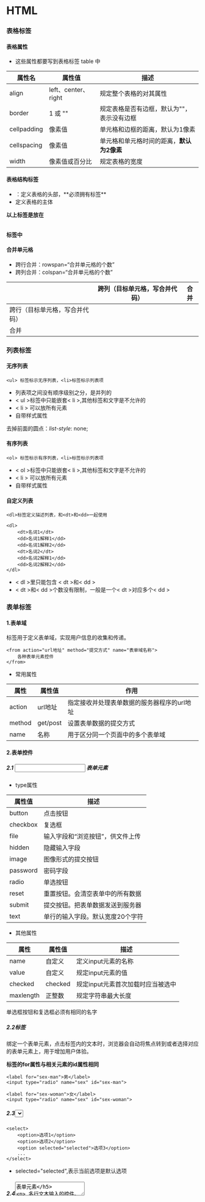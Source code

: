 # HTML

### 表格标签

#### 表格属性

- 这些属性都要写到表格标签 table 中

| **属性名**  | 属性值              | 描述                                       |
| ----------- | ------------------- | ------------------------------------------ |
| align       | left、center、right | 规定整个表格的对其属性                     |
| border      | 1 或 ""             | 规定表格是否有边框，默认为""，表示没有边框 |
| cellpadding | 像素值              | 单元格和边框的距离，默认为1像素            |
| cellspacing | 像素值              | 单元格和单元格时间的距离，**默认为2像素**  |
| width       | 像素值或百分比      | 规定表格的宽度                             |

#### 表格结构标签

- <thead></thead>：定义表格的头部，**必须拥有<tr>标签**
- <tbody></tbody>定义表格的主体

**以上标签是放在<table></table>标签中**

#### 合并单元格

- 跨行合并：rowspan=“合并单元格的个数”
- 跨列合并：colspan=“合并单元格的个数”

|                                | 跨列（目标单元格，写合并代码） | 合并 |
| ------------------------------ | ------------------------------ | ---- |
| 跨行（目标单元格，写合并代码） |                                |      |
| 合并                           |                                |      |

### 列表标签

#### 无序列表

```
<ul> 标签标示无序列表，<li>标签标示列表项
```

- 列表项之间没有顺序级别之分，是并列的
- < ul >标签中只能嵌套< li >,其他标签和文字是不允许的
- < li > 可以放所有元素
- 自带样式属性

去掉前面的圆点：*list-style*: none;

#### 有序列表

```
<ol> 标签标示有序列表，<li>标签标示列表项
```

- < ol >标签中只能嵌套< li >,其他标签和文字是不允许的
- < li > 可以放所有元素
- 自带样式属性

#### 自定义列表

```
<dl>标签定义描述列表，和<dt>和<dd>一起使用

<dl>
	<dt>名词1</dt>
	<dd>名词1解释1</dd>
	<dd>名词1解释2</dd>
	<dt>名词2</dt>
	<dd>名词2解释1</dd>
	<dd>名词2解释2</dd>
</dl>
```

- < dl >里只能包含 < dt >和< dd >
-  < dt >和< dd >个数没有限制，一般是一个< dt >对应多个< dd >

### 表单标签

#### 1.表单域

<from>标签用于定义表单域，实现用户信息的收集和传递。

```
<from action="url地址" method="提交方式" name="表单域名称">
	各种表单元素控件
</from>
```

- 常用属性

| 属性   | 属性值   | 作用                                        |
| ------ | -------- | ------------------------------------------- |
| action | url地址  | 指定接收并处理表单数据的服务器程序的url地址 |
| method | get/post | 设置表单数据的提交方式                      |
| name   | 名称     | 用于区分同一个页面中的多个表单域            |

#### 2.表单控件

##### 2.1 <input> 表单元素

- type属性

| 属性值   | 描述                             |
| -------- | -------------------------------- |
| button   | 点击按钮                         |
| checkbox | 复选框                           |
| file     | 输入字段和“浏览按钮”，供文件上传 |
| hidden   | 隐藏输入字段                     |
| image    | 图像形式的提交按钮               |
| password | 密码字段                         |
| radio    | 单选按钮                         |
| reset    | 重置按钮。会清空表单中的所有数据 |
| submit   | 提交按钮。把表单数据发送到服务器 |
| text     | 单行的输入字段。默认宽度20个字符 |

- 其他属性

| 属性      | 属性值  | 描述                              |
| --------- | ------- | --------------------------------- |
| name      | 自定义  | 定义input元素的名称               |
| value     | 自定义  | 规定input元素的值                 |
| checked   | checked | 规定input元素首次加载时应当被选中 |
| maxlength | 正整数  | 规定字符串最大长度                |

单选框按钮和复选框必须有相同的名字

##### 2.2<label>标签

​        绑定一个表单元素，点击<label>标签内的文本时，浏览器会自动将焦点转到或者选择对应的表单元素上，用于增加用户体验。

**<label>标签的for属性与相关元素的id属性相同**

```
<label for="sex-man">男</label>
<input type="radio" name="sex" id="sex-man">

<label for="sex-woman">女</label>
<input type="radio" name="sex" id="sex-woman">
```

##### 2.3<select>表单元素

```
<select>
	<option>选项1</option>
	<option>选项2</option>
	<option selected="selected">选项3</option>
	...
</select>
```

- selected="selected",表示当前选项是默认选项

##### 2.4<textarea>表单元素

​		多行文本输入的控件。

```
<textarea>
	文本内容
</textarea>
```

# CSS

## 基础

### 1. CSS基础选择器

- 选择器就是根据不同的需求把不同的标签选出来。
- 选择器分为**基础选择器**和**复合选择器**

#### 1.1标签选择器用HTML标签名称作为选择器，为页面中某一类标签指定统一的CSS样式

- 用HTML标签名称作为选择器，为页面中某一类标签指定统一的CSS样式

#### 1.2类选择器

- 使用"."进行表示，后面紧跟类名，类名是自定义的（不能使用div等标签的名称进行定义）。

- 一个标签可以有多个类名，类名之间用空格分开

#### 1.3 id选择器

- 使用".#"进行表示，后面紧跟id名，id名是自定义的（不能使用div等标签的名称进行定义）。
- 只能调用一次

#### 1.4通配符选择器

- 使用"*"定义，表示页面中所有元素标签

### 2. 字体属性

| 属性        | 表示     | 注意                                                     |
| ----------- | -------- | -------------------------------------------------------- |
| font-style  | 字体样式 | italic是倾斜，normal是不倾斜                             |
| font-weight | 字体粗细 | 加粗是700或bold，不加粗是400或normal，**数字不要跟单位** |
| font-size   | 字号     | 一定要加单位                                             |
| font-family | 字体     |                                                          |
| font        | 字体简写 |                                                          |

- 简写

```
font: font-style font-weight font-size/line-height font-family

font: italic 700 16px 'Microsoft yehei';
```

- 顺序不能改变
- 属性间用空格隔开
- 不需要的属性可以省略（使用默认值），但是**必须保留font-size和font-family属性**，否则font属性不起作用

### 3.文本属性

|          | 属性            | 值                                                           |
| -------- | --------------- | ------------------------------------------------------------ |
| 文本颜色 | color           |                                                              |
| 对齐文本 | text-align      | left、right、center                                          |
| 装饰文本 | text-decoration | none（默认，没有线）、underline（下划线）、overline（上划线）、line-through（删除线） |
| 文本缩进 | text-indent     | px、em（相对单位，当前元素**1个文字的大小**，没有设置则按父元素1个文字大小） |
| 行间距   | line-height     | 行间距由上间距、文本高度、下间距组成。行间距增大，因为文字大小没有变，所有改变的是上下间距的大小 |

### 4. CSS引入方式

#### 4.1行内样式

在元素标签内部的style属性中设置CSS样式

#### 4.2内部样式（嵌入式）

写到html页面内部，单独放到一个<style>标签中

- < style >标签可以放到html文档的任何地方，但一般放在<head>标签中
- 方便控制当前整个页面的样式设置

#### 4.3外部样式（外链式）

​		样式单独写到CSS文件中，之后把CSS文件引入html页面中南使用。

```
<link rel="stylesheet" href="css文件路径">
```

- 可以控制多个页面

### 5. CSS复合选择器

​		由两个或多个基础选择器，通过不同的方式组合而成的。

#### 5.1后代选择器

选择父元素里的子元素

- 选择元素1里所有的元素2：

```
元素1 元素2 { 样式 }
```

- 元素1和元素2中间用空格分开
- 元素1是父级，元素2是子级，最后选择**元素2**

#### 5.2子选择器

只选择作为某元素的最近一级子元素。

```
元素1 > 元素2 { 样式 }
```

- 选择元素1里的所有**直接后代**元素2

#### 5.3并集选择器

可以选择多组标签，同时为他们定义相同的样式。

```
元素1,元素2 { 样式 }
```

- 任何形式的选择器都可以作为并集选择器的一部分

#### 5.4伪类选择器

##### 5.4.1链接伪类选择器

| 选择器    | 作用                     |
| --------- | ------------------------ |
| a:link    | 选择所要未被访问的链接   |
| a:visited | 选择所有已被访问的链接   |
| a:hover   | 选择鼠标所在的链接       |
| a:active  | 选择鼠标按下未弹起的链接 |

- 确保生效，声明顺序：:link  -> :visited -> :hover -> :active

##### 5.4.2 :focus 伪类选择器

用于获取焦点，主要针对表单元素<input>

```
input:focus { 样式 }
```

### 6. CSS元素显示模式

html元素一般分为**块元素**和**行内元素**两种类型

#### 6.1块元素

```
<h1>~<h6> <p> <div> <ul> <ol> <li>等
```

特点：

- 独占一行
- 高度、宽度、外边距和内边距都可以控制
- 宽度默认是容器（父级宽度）的100%
- 是一个盒子，里面可以放行内或块级元素

**注：**

- 文字类元素内不能使用块级元素
- < p > 标签主要用于存放文字，因此< p > 标签里不能放块级元素，特别是< div >
- < h1 >同理 

#### 6.2行内元素

特点：

- 一行可以显示多个
- 高和宽直接设置无效
- 默认宽度是自身内容的宽度
- 行内元素内只能容纳文本或其他行内元素

**注：**

- 链接里面不能再放链接
- 链接<a>里面可以放块级元素，但是将<a>转换一下块级模式最安全

#### 6.3行内块元素

同时具有块元素和行内元素的特点。

```
<img/> <input/> <td>
```

特点：

- 和相邻的行内元素（行内块元素）在一行上，之间会有空白间隙，一行可以显示多个
- 默认宽度是本身内容的宽度
- 高度、宽高、外边距和内边距都是可以控制的

#### 6.4显示模式转换

- 转换为块元素：dispaly: block;
- 转换为行内元素：dispaly: inline;
- 转换为行内块元素：dispaly: inline-block;

### 7. CSS背景

| 属性                  | 作用         | 值                                                   |
| --------------------- | ------------ | ---------------------------------------------------- |
| background-color      | 背景颜色     |                                                      |
| background-image      | 背景图片     | none、url(图片路径)                                  |
| background-repeat     | 是否平铺     | repeat（默认）、no-repeat、repeat-x、repeat-y        |
| background-position   | 背景位置     | length、position，分别是x和y坐标                     |
| background-attachment | 背景附着     | scroll(默认、背景滚动)、fixed(背景固定)              |
| background            | 简写         | 背景颜色、背景图片地址、背景平铺、背景滚动、背景位置 |
|                       | 背景色半透明 | background: rgba(0,0,0,0.3);                         |

#### 7.1 background-position

```
background-position: x y;
```

| 参数值   | 说明                                              |
| -------- | ------------------------------------------------- |
| length   | 百分数、由浮点数和单位标识符组成的长度值          |
| position | top、center、bottom、left、center、right 方位名词 |

1.参数是方位名词

- 两个值都是方位名词，两个值没有前后顺序
- 指定了一个方位名词，另一个省略，则第二个值默认居中对齐

2.参数是精确单位

- 第一个值一定是x轴，第二个值一定是y轴
- 只指定一个值，该数值一定是x轴，另一个默认垂直居中

3.参数是混合单位

- 第一个值一定是x轴，第二个值一定是y轴

### 8. CSS三大特性

层叠性、继承性、优先级

#### 8.1 层叠性

相同选择器设置相同的样式，此时一个样式会**覆盖（层叠）**另一个冲突的样式。层叠性主要解决样式冲突的问题。

层叠原则：

- 冲突的样式，遵循就近原则，那个样式离结构近，就执行那个样式
- 不冲突的样式，不会层叠

#### 8.2 继承性

- 子标签会继承父标签的某些样式。

- text-、font-、line-开头的元素可以继承，以及color属性

行高的继承：

```
body {
	font: 12px/1.5 'microsoft YaHei';
}
div {
    // 子元素继承了父元素body的行高1.5 
    // 这个1.5表示的是，当前元素文字大小font-size的1.5倍，所以当前div的行高是21px
	font-size: 14px;
}
p {
	// 当前行高 = 16 * 1.5 = 24px;
	fonr-size: 16px;
}
```

#### 8.3 优先级

- 选择器相同，则执行层叠性（就近原则）
- 选择器不同，根据选择器权重执行

| 选择器               | 权重     |
| -------------------- | -------- |
| 继承 或 *            | 0,0,0,0  |
| 元素选择器           | 0,0,0,1  |
| 类选择器，伪类选择器 | 0,0,1,0  |
| ID选择器             | 0,1,0,0  |
| 行内样式 style = ""  | 1,0,0,0  |
| !important           | ∞ 无穷大 |

- **继承的权重为0**

  在body中设置字体颜色，但是a标签没有起作用，因为浏览器自动给a标签添加类了一个蓝色、下划线的样式，body中的样式是继承过来的优先级低。当重新写a标签的样式时，因为层叠性会覆盖浏览器自带的样式。

- **权重叠加**

  权重虽然有叠加，但是不会出现进位

  0,0,0,12

### 9. CSS盒子模型

#### 9.1 border（边框）

| 属性            | 作用                                                         |
| --------------- | ------------------------------------------------------------ |
| border-width    | 定义边框粗细，单位px                                         |
| border-style    | 定义边框样式，solid（实线边框）、dashed（虚线边框）、dotted(点线边框) |
| border-color    | 边框颜色                                                     |
| border（简写）  | 没有顺序                                                     |
| border-collapse | border-collapse: collapse;相邻的边框合并在一起               |

边框会额外增加盒子的实际大小

#### 9.2 padding（内边距）

盒子边框和内容的距离

| 值                                  | 作用                                          |
| ----------------------------------- | --------------------------------------------- |
| padding: 5 px;                      | 上下左右都是5像素内边距                       |
| padding: 5 px  10 px;               | 上下5像素，左右10像素                         |
| padding: 5 px  10 px  20 px;        | 上5像素，左右10像素，下20像素                 |
| padding: 5 px  10 px  20 px  30 px; | 上5像素，右10像素，下20像素，左30像素，顺时针 |

- 内边距会影响盒子的实际大小，盒子已经有高宽，指定内边距，会撑大盒子。

- 如果盒子本身没有指定width、height属性，此时padding不会撑开盒子大小。

#### 9.3 margin（外边距）

- margin简写形式和padding一样

##### 9.3.1使用内外边距实现块级盒子水平居中

* 盒子笔芯指定了宽度（width）
* 盒子**左右外边距**都设置为**auto**

##### 行内元素或行内块元素水平居中

- 给元素的父元素添加text-align: center；

##### 9.3.2嵌套块元素垂直外边距塌陷

​		两个嵌套关系（父子关系）的块元素，父元素有上外边距同时子元素也有上外边距，此时父元素会塌陷较大的外边距。

解决方案：

- 为父元素定义上边框
- 为父元素定义内边距
- 为父元素添加overflow: hidden;

注：为了照顾兼容性，行内元素尽量只设置左右内外边距，不设置上下内外边距。但转换为块级和行内块元素就可以了。**浮动的盒子不会有外边距合并的问题。**

#### 9.4圆角边框

CSS3，新增圆角边框样式。

```
border-radius: length;
```

- 可以是数值也可以是百分比

- 该属性是简写，四个值分别代表**左上、右上、右下、坐下**，顺时针
- 分开写：border-top-left-radius、border-top-right-radius、border-bottom-right-radius、border-bottom-left-radius

#### 9.5盒子阴影

使用box-shadow属性为盒子添加阴影。

box-shadow: h-shadow v-shadow blur spread color inset;

| 值       | 描述                           |
| -------- | ------------------------------ |
| h-shadow | 必须，水平阴影的位置，允许负值 |
| v-shadow | 必须，垂直阴影的位置，允许负值 |
| blur     | 可选，模糊距离                 |
| spread   | 可选，阴影尺寸                 |
| color    | 可选，阴影颜色                 |
| inset    | 可选，将外部阴影改为内部阴影   |

- 盒子阴影是不占空间的

#### 9.6文件阴影

使用text-shadow属性为文本添加阴影。

text-shadow: h-shadow v-shadow blur color;

| 值       | 描述                           |
| -------- | ------------------------------ |
| h-shadow | 必须，水平阴影的位置，允许负值 |
| v-shadow | 必须，垂直阴影的位置，允许负值 |
| blur     | 可选，模糊距离                 |
| color    | 可选，阴影颜色                 |

### 10. CSS浮动

页面布局的三种方式（盒子如何进行排列）：普通流（标准流）、浮动、定位

#### 10.1标准流（文档流）

标签按照规定好默认方式排列。

- 块级元素独占一行，从上向下顺序排列
- 行内元素按顺序，从左到右顺序排列，碰到父元素边缘自动换行

#### 10.2浮动

可以使多个块级元素一行内排列显示。

**特性：**

- **浮动元素会脱离标准流**

  - 脱离标准流的控制移动到指定位置（脱标）

  - 浮动的盒子**不再保留原先的位置**

- 浮动元素会一行内显示并且元素顶部对齐

  - 浮动元素是互相贴在一起的，如果父级元素宽度装不下这些浮动的盒子，多出的盒子会另起一行对齐

- 浮动元素会具有行内块元素的特性

  - 不管原先是什么模式的元素，添加浮动之后具有**行内块元素相似的特性**
  - 如果行内元素有了浮动，则不需要转换行内块元素就可以直接添加宽度和高度
  - 如果块级元素没有设置宽度，默认宽度和父级一样，但是添加浮动以后，它的宽度根据内容来决定
  - 浮动元素之间没有空隙，是紧挨着的

**注：**

- 浮动和标准流的父盒子搭配

  先用标准流的父盒子排列上下位置，之后内部子元素采用浮动左右排列

- 一个元素浮动了，理论上其余新的兄弟元素也要浮动

  **浮动的盒子只会影响浮动盒子后面的标准流，不会影响前面的标准流**

#### 10.3清除浮动

 由于父级盒子很多情况，不方便给高度，但是盒子浮动不占位置，最后父级盒子高度为0，就会影响下面的标准盒子。

- 浮动元素不占用原文当流的位置，所以会对它后面的元素排版产生影响

- 清除浮动的**本质**是清除浮动元素脱离标准流造成的影响
- 如果父盒子本身有高度，则不需要清除浮动
- 清除浮动的**策略**：闭合浮动，只让浮动在父盒子内部影响，不影响父盒子外面的其他盒子

##### 10.3.1额外标签法

在浮动元素末尾添加一个空标签,**添加标签必须是块级元素**。

```
<div style="clear:both"></div>
```

##### 10.3.2父级添加overflow属性

父级添加overflow属性，属性值设置为hidden、auto、scroll。

##### 10.3.3父级添加after伪元素

```
.clearfix:after {
	content: ""; // ---> 伪元素必须写的属性
	dispaly: block; // ---> 插入元素必须是块级
	height: 0; // ---> 看不见这个元素
	clear: both; // ---> 核心代码清除浮动
	visibility: hidden; // ---> 看不见这个元素，并且占位
}

.clearfix {
	/* IE6、7专有*/
	*zoom: 1;
}
```

##### 10.3.4父级添加双伪标签

```
.clearfix:before,
.clearfix:after{
	content: "";
	display: table;
}
.clearfix:after {
	clear:both;
}
.clearfix {
	*zoom: 1;
}
```

### 11. CSS属性书写样式

1. 布局定位属性：display、position、float、clear、visibility、overflow
2. 自身属性：width、height、margin、padding、border、background
3. 文本属性：color、font、text-decoration、text-align、vertical-align、white-space、break-word
4. 其他属性( CSS 3 )：content、cursor、border-radius、box-shadow、text-shadow、background: linear-gradient ...

### 12. CSS定位

通过position属性来设置。

| 值       | 语义     |
| -------- | -------- |
| static   | 静态定位 |
| relative | 相对定位 |
| absolute | 绝对定位 |
| fixed    | 固定定位 |

- 边偏移就是定位的盒子移动到最终位置。

| 边偏移属性 | 示例            | 描述                                                 |
| ---------- | --------------- | ---------------------------------------------------- |
| top        | top: 80 px；    | **顶端**偏移量，定义元素相对其父元素**上边线的距离** |
| bottom     | bottom:  80 px; | **底部**偏移量，定义元素相对其父元素**下边线的距离** |
| left       | left: 80 px;    | **左侧**偏移量，定义元素相对其父元素**左边线的距离** |
| right      | right: 80 px;   | **右侧**偏移量，定义元素相对其父元素**右边线的距离** |

- 如果一个盒子既有left属性又有right属性，则默认执行left属性，同理top、bottom会执行top属性

#### 12.1静态定位

静态定位是元素默认定位方式，就是**没有定位**。

- 静态定位按照标准流特性摆放位置，**没有边偏移**。

#### 12.2相对定位

元素在移动位置的时候，是相对于它**原来的位置**来说的。

```
position: relative;
```

特点：

1. 它是相对于原来的位置来移动的。
2. 原来在标准流的位置继续占有，后面的盒子热然以标准流的方式对待它。**不脱标，继续保留原来位置。**
3. 用于限制绝对定位，当绝对定位的父元素。

#### 12.3绝对定位

绝对定位是元素在移动位置时，是相对它**祖先元素**来说的。

```
position: absolute;
```

特点：

1. 如果**没有祖先元素**或者**祖先元素没有加定位**，则以浏览器的窗口为标准进行定位。
2. 如果祖先元素有定位（相对、绝对、固定定位），则以最近一级的有定位祖先元素为参考点移动位置。
3. 绝对定位**不再占有原先的位置**。（脱标）

#### 12.4子绝父相

子级是绝对定位的话，父级要用相对定位。

1. 子级绝对定位，不会占有位置，可以放到父盒子里面的任何一个地方，不会影响其他的兄弟盒子。
2. 父盒子需要加定位限制绝对定位的子盒子在父盒子内显示。
3. 父盒子布局时，需要占有位置，因此父盒子只能是相对定位。

#### 12.5固定定位

固定定位是元素固定于浏览器可视区的位置。可以在浏览器页面滚动时元素的位置不会改变。

```
position: fixed;
```

特点：

1. 以浏览器的可视窗口为参照点移动元素。
   - 跟父元素没有任何关系
   - 】不随滚动条滚动
2. 固定定位**不在占有原先的位置**。脱标

#### 12.6粘性定位

粘性定位可以认为是相对定位和固定定位的混合。

```
position: sticky; top: 10px;
```

特点：

1. 以浏览器的可视窗口为参照点移动元素（固定定位特点）
2. 粘性定位**占有原来的位置**（相对定位特点）
3. 必须添加top、left、right、bottom其中一个才有效

#### 12.7定位叠放次序 z-index

在使用定位布局时，可能会出现盒子重叠的情况，刻印使用z-index来控制盒子的前后顺序。

```
z-index: 1;
```

- 数值可以是正整数、负整数或0，默认是auto，数值越大越靠上
- 相等，后面压前面（层叠性）
- 不能加单位
- **只有定位定位盒子**才有 z-index 属性

#### 12.8绝对定位的盒子居中

加了绝对定位的盒子不能通过margin: 0 auto;水平居中。

1. left: 50%;让盒子的左侧移动到父级元素水平中心位置
2. margin-left: -盒子自身宽度的一半;让盒子向左移自身宽度的一半

#### 12.9定位特殊特性

绝对定位、固定定位和浮动类似。

1. 行内元素添加绝对定位或固定定位，可以直接设置高度和宽度
2. 块级元素添加绝对定位和固定定位，如果不设置高宽，默认大小是内容的大小
3. 脱标的盒子不会触发外边距塌陷
   - 浮动元素、绝对定位、固定定位元素都不会触发外边距合并的问题
4. 绝对定位、固定定位会完全压住盒子
   - **浮动元素**不同，它只会压住它下面标准流的盒子，但是**不会压住下面标准流盒子里面的文字**
   - 绝对定位、固定定位会压住标准流所有的内容

### 13.元素的显示与隐藏

#### 13.1 display

- display: none;隐藏对象
  - **隐藏元素后，不在占有原来的位置**
- display: block;转换为块级元素，还有显示元素的意思

#### 13.2 visibility

- visibility: visible;元素可见
  - **隐藏元素后，继续占有原来的位置**
- visibility: hidden;元素隐藏

#### 13.3 overflow

对溢出部分显示隐藏

| 属性值  | 描述                                   |
| ------- | -------------------------------------- |
| visible | 不剪切内容也不添加滚动条               |
| hidden  | 不显示超过对象尺寸的内容，超出部分隐藏 |
| scroll  | 不管是否超出，总是显示滚动条           |
| auto    | 超出自动显示滚动条，不超出不显示滚动条 |

- 如果有定位的盒子，慎用overflow: hidden; ，会隐藏多余的部分。（小图标移出父盒子一部分，移出的部分会隐藏）

## 高级

### 1.精灵图

- 为了减少服务器接收和发送请求的次数，提高页面的加载速度

- 针对于小的背景图片使用
- 主要借助于背景位置（background-position）实现
- 一般情况下是负值（图片默认左上角对齐，x轴右边是正值，左边负值，y轴上负，下正）

### 2.字体图标

优点：

1. 轻量级：一个图标字体要比一系列的图像要小。一旦字体加载了，图标就会马上渲染出来，减少服务器请求
2. 灵活性：本质是文字，可以随意改变颜色、产生阴影、透明效果、旋转等
3. 兼容性：几乎支持所有浏览器

- fonts放到CSS样式的根目录

### 3. CSS三角

```
div {
	width: 0;
	height: 0;
	/* 箭头大小  */
	border: 30px solid transparent;
	/* 右箭头 */
	border-left-color: orange;
	/* 兼容性 */
	line-height: 0;
	font-size: 0;
}
```

### 4. CSS用户界面样式

#### 4.1更改用户鼠标样式cursor

```
cursor: pointer;
```

| 属性值      | 描述          |
| ----------- | ------------- |
| default     | 小白箭头 默认 |
| pointer     | 小手          |
| move        | 移动          |
| text        | 文本          |
| not-allowed | 禁止          |

#### 4.2表单轮廓

给表单添加outline: 0; 或者outline: none;  ,可以去掉默认的边框。

```
input { outline: none; }
```

#### 4.3防止表单拖拽

文本域不可拖拽。

```
textarea {
	resize: none;
}
```

- 文本域标签一对标签，最后写一行，不要有空格，不然页面显示时，会保留空格。

### 5. vertical-align属性应用

用于设置一个元素的**垂直对齐方式**，只对**行内元素**或**行内块元素**有效。

```
vertical-align: baseline | top | middle | bottom;
```

| 值       | 描述                                     |
| -------- | ---------------------------------------- |
| baseline | 默认，元素放在父元素的基线上             |
| top      | 把元素的顶端与行中最高元素的顶端对齐     |
| middle   | 把此元素放置在父元素的中部               |
| bottom   | 把元素的顶端与行中最低的元素新的顶端对齐 |

##### 5.1实现行内块和文字垂直居中对齐

```
vertical: middle;
```

##### 5.2解决图片底侧空白缝隙

图片和文字默认是基线对齐，图片的缝隙就是为这个准备的。

解决方法：

1. 给图片添加vertical-align: middle | top | bottom;
2. 把图片转化为块级元素display: block; 。因为块级元素是没有vertical-align属性

### 4.溢出文字省略号显示

##### 4.1单行文本溢出

```
/* 1.强制一行内显示文本 */
white-space: nowrap;(默认 normal 自动换行)
/* 2.超出部分隐藏 */
overflow: hidden;
/* 3.用省略号代替超出部分 */
text-overflow: ellipsis;
```

##### 4.2多行文本溢出

有兼容性问题，适用于webKit浏览器或移动端（移动端大部分是webKit内核）。

```
overflow: hidden;
text-overflow: ellipsis;
/* 弹性伸缩盒子模型显示 */
display: -webkit-box;
/* 限制在一个块元素显示的文本行数 */
-webkit-line-clamp: 2;
/* 设置或检索伸缩盒子对象的子元素的排列方式 */
-webkit-box-orient: vertical;
```

### 5.布局技巧

#### 5.1 margin负值运用

盒子加边框，紧挨在一起。两个相邻的盒子边框将会变成两倍，可以通过margin负边框大小，解决多余的宽度。

```
float: left;
list-style: none;
width: 150px;
height: 200px;
border: 1px solid red;
margin-left: -1px;
```

鼠标经过，盒子边框变颜色

- 如果盒子没有定位，则鼠标经过添加相对定位(保留位置)即可

```
position: relative;
border: 1px solid blue;
```

- 如果li都有定位，则利用 z-index提高层级

```
ul li {
            position: relative;
            float: left;
            list-style: none;
            width: 150px;
            height: 200px;
            border: 1px solid red;
            margin-left: -1px;
        }
```

```
ul li:hover {
            z-index: 1;
            border: 1px solid blue;
        }
```

#### 5.2文字围绕浮动元素

盒子添加浮动属性后，不会压住文字，文字会环绕这个盒子。

#### 5.3行内块的运用

行内块元素，只要给父元素添加text-align: center;就可以实现水平居中。

#### 5.4 CSS三角强化

```
/* 1.只保留右边的边框有颜色 */
border-color: transparent red transparent transparent;
/* 2. 样式都是solid */
border-style: solid;
/* 3. 上边框宽度要大， 右边框 宽度稍小， 其余的边框该为 0 */
border-width: 100px 50px 0 0 ;
```

# HTML5和CSS3

## HTML5新增特性

### 1.新增的语义化标签

- < header >：头部标签
- < nav >：导航标签
- < article >：内容标签
- < section >：定义文档某个区域
- < aside >：侧边栏标签
- < footer >：尾部标签

注：

- 这些语义化标签主要是针对**搜索引擎**的
- 这些新标签页面中可以使用多次
- 在IE 9中，需要把这些元素转化为**块级元素**

### 2.新增的多媒体标签

- < audio >：音频
- < video >：视频

#### 2.1视频< video >

< video >支持MP4、WebM、Ogg三种格式，但是因为兼容性的问题，尽量使用MP4格式的视频。

```
<video src="文件地址" controls="controls"></video>
```

#### 2.2音频< audio >

< audio >支持MP3、Wav、Ogg三种格式

```
<audio src="文件地址" controls="controls"></audio>
```

### 3. HTML5新增的input类型

- type="email"：限制用户输入必须是Email类型
- type="url"：限制用户输入必须是URL类型
- type="date"：限制用户输入必须是日期类型
- type="time"：限制用户输入必须是时间类型
- type="month"：限制用户输入必须是月类型
- type="week"：限制用户输入必须是周类型
- type="number"：限制用户输入必须是数字类型
- type="tel"：手机号码
- type="search"：搜索框
- type="color"：生成一个颜色选择表单

### 4. HTML5新增的表单属性

| 属性            | 值                       | 说明                                                         |
| --------------- | ------------------------ | ------------------------------------------------------------ |
| required        | required                 | 表单拥有改属性表示其内容不能为空，**必填**                   |
| **placeholder** | 提示文本                 | 表单的提示信息，存在默认值将不显示                           |
| autofocus       | autofocus                | 自动聚焦属性，页面加载完成自动聚焦到指定表单                 |
| autocomplete    | off（关闭） / on（打开） | 当用户在字段开始键入时，浏览器基于之前键入过的值，应该显示出在字段中填写的选项。默认已经打开，需要放在表单内，同时加上name属性，同时成功提交。 |
| multiple        | multiple                 | 可以多选文件提交                                             |

- 修改placeholder里面的字体颜色

```
input::placeholder {
	color: orange;
}
```

## CSS3新特性

### 1. CSS3 新增选择器

#### 1.1属性选择器

属性选择器可以根据元素特定属性来选择元素，这样可以不用借助类或者id选择器。

| 选择符           | 说明                                  |
| ---------------- | ------------------------------------- |
| E[att]           | 选择具有att属性的E元素                |
| **E[att="val"]** | 选择具有att属性切属性值等于val的E元素 |
| E[att^="val"]    | 匹配具有att属性且值以val开头的E元素   |
| E[att$="val"]    | 匹配具有att属性且值以val结尾的E元素   |
| E[att*="val"]    | 匹配具有att属性且值中含有val的E元素   |

```
/* 只选择 type =text 文本框的input 选取出来 */
	input[type=text] {
	color: pink;
}
```

```
/* 必须是input 但是同时具有 value这个属性 选择这个元素  [] */
input[value] {
	color:pink;
}

/* 选择首先是div 然后 具有class属性 并且属性值 必须是 icon开头的这些元素 */
div[class^=icon] {
    color: red;
}
```

**类选择器和属性选择器 伪类选择器 权重都是 0,0,1,0**

#### 1.2结构伪类选择器

结构伪类选择器主要根据**文档结构**来选择元素，常用于根据父级元素选择里面的子元素。

| 选择符           | 说明                        |
| ---------------- | --------------------------- |
| E:first-child    | 匹配父元素中的第一个子元素E |
| E:last-child     | 匹配父元素中最后一个子元素E |
| E:nth-child(n)   | 匹配父元素中第n个子元素E    |
| E:first-of-type  | 指定类型E的第一个           |
| E:last-of-type   | 指定类型E的最后一个         |
| E:nth-of-type(n) | 指定类型E的第n个            |

##### 1.2.1 nth-child(n)

- **n可以是数组、关键字和公式**
- n如果是数字，就选择第n个子元素，数字从1开始
- n可以是关键字：even偶数，odd奇数

##### 1.2.2 nth-child 和 nth-of-type 区别

```
<section>
        <p>光头强</p>
        <div>熊大</div>
        <div>熊二</div>
    </section>
```

- nth-child 会把所有的盒子都排列序号
  - 每个元素都排序，执行时先看 :nth-child(1) 之后回去看前面的div元素

```
/* 第一个div不会变色 */
section div:nth-child(1) {
    background-color: red;
}
```

- nth-of-type 会把指定元素的盒子排列序号
  - 给指定元素div排序，执行时看指定元素div，之后看 :nth-of-type(1)

```
/* 第一个div会变色 */
section div:nth-of-type(1) {
    background-color: blue;
}
```

#### 1.3伪元素选择器

伪元素选择器利用CSS创建新标签元素，而不需要HTML标签，从而简化HTML结构。

| 选择符   | 说明                     |
| -------- | ------------------------ |
| ::before | 在元素内部的前面插入内容 |
| ::after  | 在元素内部的后面插入内容 |

注：

- **before**和**after**创建一个元素，属于行内元素
- 创建的这个元素在文档树中是找不到的，所有称为伪元素
- **语法：element::before{}**
- before和after必须有**content属性**
- before在父元素内容前面创建元素，after在元素内容后面插入元素
- **伪元素选择器**和**标签选择器**一样，权重为0,0,0,1

### 2. CSS3 盒子模型

CSS3 中可以通过box-sizing来指定盒模型，有两个值**content-box**、**border-box**。

- box-sizing: content-box;盒子的大小=width+padding+border（默认）
- box-sizing: border-box;盒子大小为width
  - 如果盒子模型改为了box-sizing: border-box; 那么padding和border就不会撑大盒子了（padding和border不会超过width）
  - 此时如果想设置文字垂直居中对齐，line-height的值需要减去上下的border和padding

### 3.图片模糊

- CSS3滤镜filter：

  filter CSS属性将模糊或颜色偏移等图形效果应用于元素。

```
filter：函数();
例如：filter: blur(5px); // blur模糊处理 数值越大越模糊
```

### 4.计算盒子宽度 width: calc 函数

括号里面可以使用：+ -  * / 来进行计算

```
.father {
    width: 300px;
    height: 200px;
    background-color: pink;
}
.son {
    /* 在父元素100%的基础上剪切30px */
    width: calc(100% - 30px);
    height: 30px;
    background-color: skyblue;
}
```

### 5. CSS3过渡

从一个状态渐渐过渡到另外一个状态，经常和:hover一起搭配使用。

```
transition: 要过渡的属性 花费时间 运动曲线 何时开始;
```

- 属性：想要变化的CSS属性，宽度高度、背景颜色、内外边距都可以。

  如果写多个属性，利用逗号进行分隔

```
transition: width .5s, height .5s;
```

​		如果所有的属性都变化过渡，写一个 all 就可以。

```
transition: all 0.5s;
```

- 花费时间：单位是秒（**必须写单位**）如：0.5 s

- 运动曲线：默认是ease（可以省略）

- 何时开始：单位是秒（**必须写单位**）可以设置延迟触发事件，默认是0 s（可以省略）

**谁做过渡给谁加**

### 6. CSS3 2D转换

转换（transform）：

- 移动：translate
- 旋转：rotate
- 缩放：scale

#### 6.1 移动translate

2D移动是2D转换里面的一种功能，可以改变元素在页面中的位置。

```
transfrom: translate(x,y);
transfrom: translateX(n);
transfrom: translateY(n);
```

注：

- 定义2D转换中中的移动，沿着X和Y轴移动元素
- translate最大的优点：不会影响其他元素的位置
- translate中百分比单位是相对于自身元素的
- 对行内标签没有效果

#### 6.2 旋转rotate

```
transform: rotate(度数)
```

注：

- rotate里面跟度数，单位是deg
- 角度为正时，顺时针；负时，为逆时针
- 默认旋转中心点是元素的中心点

##### 6.2.1设置转换中心点transform-origin

```
transform-origin: x y;
```

注：

- 后面参数x和y**用空格隔开**
- x y默认的转换中心点是元素的中心（50% 50%）
- 还可以给x y设置像素或方位名词（top bottom left right center）

#### 6.3 缩放scale

```
transform: scale(x,y);
```

注：

- x和y使用逗号隔开
- transform: scale(1,1); ：宽和高都放大一倍，相当于没有放大
- transform: scale(2,2); ：宽和高都放大2倍
- transform: scale(2); ：只写一个参数，第二个参数则和第一个参数一样，相当于scale(2,2)
- transform: scale(0.5,0.5) ：缩小
- 优势：可以有设置转换中心点缩放，默认以中心点缩放，而不影响其他盒子

#### 6.4 综合写法

```
transform：translate() rotate() scale()
```

注：

- 书写顺序会影响转换的效果（先旋转会改变坐标轴方向）
- **有位移和其他属性时，位移要写到最前面**

### 7. CSS3动画animation

动画可通过设置多个节点来精确控制一个或多组动画，用来实现复杂的动画效果，相比过渡，动画可以实现更多变化，更多控制，连续自动播放等效果。

基本使用：

1. 定义动画
2. 再使用（调用）动画

#### 7.1用keyframes定义动画

```
@keyframes 动画名称{
	0%{
		width: 100px;
	}
	100%{
		width:200px;
	}
}
```

动画序列：

- 0%是动画开始，100%是动画完成，这样的规则就是动画序列
- 在**@keyframes**中规定某项CSS样式，就能创建由当前样式逐渐改为新样式的动画效果
- 动画是使元素从一种样式逐渐变化为另一种样式的效果，可以改变任意多的样式、任意多的次数
- 用百分比来规定变化发生的时间，或用关键词“from”和“to”，等同于0%和100%

#### 7.2使用动画

```
/* 调用动画 */
animation-name: 动画名称;
/* 持续时间 */
animation-duration: 持续时间;
```

#### 7.3动画常用属性

| 属性                      | 描述                                                         |
| ------------------------- | ------------------------------------------------------------ |
| @keyframes                | 规定动画                                                     |
| animation                 | 简写，除了animation-play-state属性                           |
| animation-name            | 规定@keyframes动画名称（必写）                               |
| animation-duration        | 规定动画完成一个周期所花费的秒或毫秒，默认是0（必写）        |
| animation-timing-function | 规定动画的速度曲线，默认“ease”                               |
| animation-delay           | 规定动画何时开始，默认是0                                    |
| animation-iteration-count | 规定动画播放次数，默认是1，无限infinite                      |
| animation-direction       | 规定动画是否在下一周期逆向播放，默认是normal，alternate逆播放 |
| animation-play-state      | 规定动画是否正在运行或暂停，默认running，暂停paused          |
| animation-fill-mode       | 规定动画结束后状态，保存forwards，回到起始backwards          |

##### 7.3.1简写

animation：动画名称 持续时间 运动曲线 开始时间 播放次数 是否反方向 动画起始或结束的状态；

注：

- 简写属性里面不包括animation-play-state
- 暂停动画：animation-play:  paused; 和鼠标搭配使用
- 动画不直接跳回来：animation-direction: alternate;
- 停在结束的位置：animation-fill-mode: forwards;

##### 7.3.4速度曲线

| 值          | 描述                                   |
| ----------- | -------------------------------------- |
| linear      | 匀速                                   |
| ease        | 默认，低速开始，然后加速，在结束前变慢 |
| ease-in     | 低速开始                               |
| ease-out    | 低速结束                               |
| ease-in-out | 以低速开始和结束                       |
| steps()     | 指定了时间函数中的间隔数量（步长）     |



### 8. CSS3 3D转换

#### 8.1 3D移动 translate3d

3D移动在2D移动的基础上多加了一个可移动的方向，z轴。

```
transform: translate3d(x,y,z);
```

注：x y z不能省略，如果没有就写0

#### 8.2 透视perspective

```
perspective: d;
```

- d越小图像越大，d越大图像越小

**透视写在被观察元素的父盒子上**

#### 8.3 旋转rotate3d

```
/* 沿着x轴正方向 */
transform: rotateX(35deg);
/* 沿着y轴正方向 */
transform: rotateY(35deg);
/* 沿着z轴正方向 */
transform: rotateZ(35deg);
transform: rotate3d(x,y,z,deg);
```

左手准则：左手拇指指向轴的正方向，四指指向旋转的方向

#### 8.4 3D呈现transform-style

- 控制子元素是否开启三维立体环境
- transform-style: flat; :子元素不开启3D立体空间，默认不开启
- transform-style: preserve-3d; ：子元素开启立体空间
- 代码写给**上一级**，但影响的是子盒子

### 9.浏览器私有前缀

- -moz- ：firefox浏览器私有属性
- -ms-：ie浏览器私有属性
- -webkit- ： safari、chrome私有属性
- -o-：代表Opera私有属性

### 10.渐变 linear-gradient

```
background: linear-gradient(起始方向,颜色1,颜色2，...);
/* 必须加浏览器私有前缀才能显示 */
background: -webkit-linear-gradient(起始方向,颜色1,颜色2，...);
```

- 默认的起始方向是从上往下
- 起始方向可以是左上角

```
background: -webkit-linear-gradient(top left,颜色1,颜色2，...);
```



# 移动端

## 基础

### 1.视口

视口（viewport）是浏览器显示页面内容的区域，视口可以分为布局视口、视觉视口和理想视口。

1. 布局视口（layout viewport）
   - 一般移动设备的浏览器都默认设置了一个布局视口，用于解决早期PC端页面在手机上显示的问题
   - ios 、android基本都将这个视口分辨率设置为980排序，所有PC上的网页大多都能在手机上显示，只不过元素看上去很小，一本默认可以通过手动缩放
2. 视觉视口（visual viewport）
   - 用户正在看到的网站区域
   - 可以通过缩放去操作视觉视口，但不会影响布局视口，布局视口任然保持原来的宽度
3. 理想视口（ideal viewport）
   - 为了使网站在移动端有最理想的浏览和阅读宽度而是设定的
   - 需要手动添加meta视口标签通知浏览器操作
   - meta视口标签的主要目的：布局视口的宽度应该与理想视口的宽度一致，就是设备有多宽，布局的视口就有多宽

### 2. meta视口标签

```
<meta name="viewport" 
	  content="width=device-width,
	  user-scalable=no,
	  initial-scale=1.0,
	  maximum-scale=1.0,
	  minmum-scale=1.0">
```

| 属性          | 说明                                               |
| ------------- | -------------------------------------------------- |
| width         | 宽度设置的viewport宽度，可以设置device-width特殊值 |
| initial       | 初始缩放比，大于0的数                              |
| maximum-scale | 最大缩放比，大于0的数                              |
| minimum-scale | 最小缩放比，大于0的数                              |
| user-scalable | 用户是否可以缩放，yes或no（1或0）                  |

### 3.二倍图

- 对于一张50 px * 50 px的图片，在手机Retina屏中打开，按照物理像素比会放大倍数，会造成图片模糊
- 在标准的viewport设置中，使用倍图来提高图片质量，解决在高清设备中的模糊问题
- 通常使用二倍图，主要以实际开发为主
- 背景图片 主要缩放问题

#### 3.1背景缩放background-size

```
background-size: 背景图片宽度 背景图片高度;
```

- 单位：长度|百分比|cover|contain；
- cover：把背景图扩展至最够大，以使背景图片完全覆盖背景区域，可能部分背景图片显示不全
- contain把背景图片扩展至最大尺寸，意识其宽度和高度完全适应内容区域，可能有空白区域

#### 3.2二倍精灵图

- 把精灵图等比例缩放为原来的一半
- 之后根据大小测量坐标
- **background-size：精灵图原来宽度的一半**

### 4.移动端开发选择

#### 4.1移动端主流方案

1. 单独制作移动端页面（主流）
2. 响应式页面兼容移动端

##### 4.1.1单独制作移动端页面

通常情况下，网址域名前面加m可以打开移动端，通过判断设备，乳沟是移动设备，则调到移动端页面。

##### 4.1.2响应式页面兼容移动端

通过判断屏幕宽度来改变样式，以适应不同终端。

缺点：制作麻烦，需要花大量精力去调整兼容性问题

### 5.移动端技术解决方案

移动端浏览器基本以webkit内核为主，因此就考虑webkit兼容性问题，浏览器的私有前缀只需要考虑添加webkit。

##### 5.1特殊样式

```
/* 去除点击点击高亮 */
-webkit-tap-highlight-color: transparent;
/* 在移动端浏览器默认的外观在ios上加上这个属性才能给按钮和输入框自定义样式 */
-webkit-appearance: none;
/* 禁用长按页面时弹出菜单 */
img,a {
	-webkit-touch-callout: none;
}
```

### 6.移动端常见布局

1. 单独制作移动端页面
   - 流式布局（百分比布局）
   - flex弹性布局
   - less + rem + 媒体查询布局
   - 混合布局
2. 响应式页面兼容移动端
   - 媒体查询
   - bootstrap

#### 6.1流式布局

- 流式布局，就是百分比布局，也称非固定像素布局
- 通过盒子的宽度设置成百分比，根据屏幕的宽度来进行伸缩，不受固定像素的限制，内容向两侧填充
- 流式布局方式是移动端web开发使用的比较常见的布局方式

### 7. flex布局

flex布局，意为“弹性布局”，用来为盒状模型提供最大的灵活性，任何一个容器都可以指定为flex布局。

- 当父盒子设为flex布局以后，子元素的float、clear、vertical-align属性将失效

- **通过给父盒子添加flex属性，来控制子盒子的位置和排列方式**

#### 7.1 flex布局父项常见属性

| 属性            | 描述                                          |
| --------------- | --------------------------------------------- |
| flex-direction  | 设置主轴的方向                                |
| justify-content | 设置主轴上的子元素排列方式                    |
| flex-wrap       | 设置子元素是否换行                            |
| align-content   | 设置侧轴上的子元素的排列方式（多行）          |
| align-items     | 设置侧轴上的子元素的排列方式（单行）          |
| flex-flow       | 符合属性，同时设置了flex-direction和flex-wrap |

##### 7.1.1 flex-direction 设置主轴的方向

flex-direction属性决定主轴的方向（即项目的排列方向）

注：主轴和侧轴是会变化的，flex-direction设置谁为主轴，剩下的就是侧轴，**子元素跟着主轴来排列**。

| 属性值         | 说明               |
| -------------- | ------------------ |
| **row**        | **默认，从左到右** |
| row-reverse    | 从右到左           |
| **column**     | **从上到下**       |
| column-reverse | 从下到上           |

##### 7.1.2 justify-content 设置主轴上的子元素排列方式

**注：使用这个属性之前一定要确定好主轴是那个**

| 属性              | 说明                                              |
| ----------------- | ------------------------------------------------- |
| **flex-start**    | **默认值，从头部开始，如果主轴是x轴，则从左到右** |
| flex-end          | 从尾部开始排列                                    |
| **center**        | **在主轴居中对齐（如果主轴是x轴，则水平居中）**   |
| **space-around**  | **平分剩余空间**                                  |
| **space-between** | **先两边，再平分剩余空间**                        |

##### 7.1.3 flex-wrap 设置子元素是否换行

默认情况下，子元素排在一条线上，不换行。

| 属性值 | 说明         |
| ------ | ------------ |
| nowrap | 默认，不换行 |
| wrap   | 换行         |

##### 7.1.4 align-items 设置侧轴上的子元素排列方式（单行）

该属性是控制子项在侧轴上的排列方式，在子项为单项使使用。

| 属性值         | 说明                         |
| -------------- | ---------------------------- |
| **flex-start** | **从上到下**                 |
| flex-end       | 从下到上                     |
| **center**     | **挤在一起居中（垂直居中）** |
| **stretch**    | **默认，拉伸**               |

##### 7.1.5  align-content 设置侧轴上的子元素排列方式（多行）

设置子项在侧轴上的排列方式并且**只能用于子项出现换行的情况（多行）**，在单行下是没有效果的。

| 属性值            | 说明                                          |
| ----------------- | --------------------------------------------- |
| flex-start        | 默认，在侧轴的头部开始排列                    |
| flex-end          | 在侧轴的尾部开始排列                          |
| center            | 在侧轴的中间显示                              |
| **space-around**  | **子项在侧轴平分剩余空间**                    |
| **space-between** | **子项在侧轴先分布在两头的，再平分剩余*空间** |
| **stretch**       | **设置子项元素高度平分父元素高度**            |

#### 7.2 flex布局子项常见属性

| 属性       | 说明                           |
| ---------- | ------------------------------ |
| flex       | 子项占的份数                   |
| align-self | 控制子项自己在侧轴的排列方式   |
| order      | 定义子项的排列顺序（前后顺序） |

- flex

flex属性定义子项分配**剩余空间**，用flex来表示占多**少份**。

```
/* 默认是0,也可以写百分比，百分比是相对于父级来说的 */
fles: 数字;
```

- align-self
  - align-self属性允许单个项目与其他项目不一样的对其方式，可以覆盖align-items属性
  - 默认值是auto，表示继承父元素的align-items属性，如没有父元素，则等同于stretch
- order
  - 数值越小，排列越靠前，默认为0

### 8. rem适配布局

rem（root em）是一个相对单位，类似于em，em是父元素字体大小，rem的基准是相对于**html元素**的**字体大小**。

- rem优点：通过修改html里面的文字大小来改变页面中元素的大小，从而实现整体控制

#### 8.1 媒体查询

媒体查询是CSS3新语法。

- 使用@media查询，可以针对不同的媒体类型定义不同的样式
- **@media可以针对不同的屏幕尺寸设置不同的样式**
- 当重置浏览器大小的过程中，页面也会根据浏览器的宽度和高度重新渲染页面

```
@media mediatype and|not|only (media feature) {
	CSS-Code;
}
```

##### 8.1.1 mediatype查询类型

将不同的终端设备划分成不同的类型，称为媒体类型。

| 值         | 说明                                   |
| ---------- | -------------------------------------- |
| all        | 用于所有设备                           |
| print      | 用于打印机的打印预览                   |
| **screen** | **用于电脑屏幕，平板电脑，智能手机等** |

##### 8.1.2 关键字

关键字将媒体类型或多个媒体连接到一起作为媒体查询的条件。

- and：可以将多个媒体特性连接到一起
- not：排除某个媒体类型
- only：指定某个特定的媒体类型

##### 8.1.3媒体特性

| 值        | 说明                               |
| --------- | ---------------------------------- |
| width     | 定义输出设备中页面可见区域的宽度   |
| min-width | 定义输出设备中页面最小可见区域宽度 |
| max-width | 定义输出设备中页面最大可见区域宽度 |

##### 8.1.4 引入资源

当样式比较多时，可以针对不同的媒体使用不同的stylesheets（样式表）。

- 原理：直接在link中判断设备的尺寸，然后引用不同的CSS文件

```
<link rel="stylesheet" media="mediatype and|not|only (media feature)" href="mystylesheet.css">
```

- **媒体查询最好从小到大写**

#### 8.2适配方案

1. 让一些不能等比自适应的元素，当达到设备尺寸发送改变的时候，等比例适配当前设备
2. 使用媒体查询根据不同设备按比例设置html的字体大小，然后页面元素使用rem做尺寸单位，当html字体大小变化，元素尺寸也会发生变化，从而达到等比缩放的适配

##### 8.2.1 rem适配方案技术使用

1. 技术方案1
   - less
   - 媒体查询
   - rem
2. 技术方案2
   - flexible.js
   - rem

## 9. Less

- Less（Leaner Style Sheets）是一门CSS扩展语言，也称为CSS预处理器，作为CSS的一种形式的扩展，并没有减少CSS的功能，而是在现有的CSS语法上，为CSS加入程序式语言的特性。
- Less在CSS的语法基础上，引入了变量，Mixin（混入），运算以及函数等功能，简化了CSS编写，并且降低了CSS的维护成本。

### 9.1. Less变量

```
@变量名: 值;
```

变量命名规范：

- 必须有@为前缀
- 不能包含特殊字符
- 不能以数字开头
- 大小写敏感

### 9.2. Less编译

本质上，Less包含一套自定义的语法及一个解析器，根据这些语法定义自己的样式规则，这些规则最终通过解析器，编译生成对应的CSS文件。

### 9.3. Less嵌套

- less嵌套，子元素的样式直接写到父元素里面就可以
- 如果有伪类、交集选择器、 伪元素选择器，内层选择器的前面需要加&

```
<div class="header">
	<a href="#">文字</a>
</div>
```

```
.header {
    width: 200px;
    height: 200px;
    background-color: pink;
    // 1. less嵌套 子元素的样式直接写到父元素里面就好了
    a {
        color: red;
        // 2. 如果有伪类、交集选择器、 伪元素选择器 我们内层选择器的前面需要加&
        &:hover {
            color: blue;
        }
        &::before {
        	content: "";
    	}
    }
}
```

### 9.4. Less运算

任何数字、颜色或者变量都可以参与运算，Less提供了加（+）、减（-）、**乘（*）**、**除（/）**算数运算。

注：

- 运算符左右有空格隔开
- 对于两个不同的单位的值之间的运算，元素结果的值取第一个值得单位
- 如果两个值只有一个值有单位，则运算结果就取改单位

```
@baseFont: 50px;
html {
    font-size: @baseFont;
}
@border: 5px + 5;
div {
    width: 200px - 50;
    height: (200px + 50px ) * 2;
    border: @border solid red;
    background-color: #666 - #222;
}
img {
    width: 82rem / @baseFont;
    height: 82rem / @baseFont;
}
```

### 9.5 导入样式文件

@import ：把一个样式文件导入到另一个样式文件里面

```
// 在 index.less 中导入 common.less 文件
@import "common";
```



# Web服务器

### 1.网站favicon图标

favicon.ico 一般作为缩略的网站标志，显示在浏览器的地址栏或标签上。

```
/* 在页面源文件的<head></head>标签之间插入 */
<link rel="shortcut icon" href=" ./favicon.ico(文件路径)" />
```

### 2.网站TDK三大标签SEO优化

- SEO(Search Engine Optimization)为**搜索引擎优化**，是一种利用搜索引擎的规则提高网站在有关搜索引擎内自然排名的方式。

- SEO的目的是**对网站进行深度优化**，从而帮助网站获取免费的流量，进而在搜索引擎上提升网站排名，提高网站知名度。

- **title网站标题**

  title具有不可替代性，是页面内第一个重要标签，是搜索引擎了解页面的入口和对页面主题归属的最佳判断点。

  **网站名（产品名）-网站介绍（尽量不要超过30个汉字）**

```
<title>京东(JD.COM)-正品低价、品质保障、配送及时、轻松购物！</title>
```

- **description网站说明**

  简要说明网站主页做什么的。

```
<meta name="description" content="京东JD.COM-专业的综合网上购物商城,销售家电、数码通讯、电脑、家居百货、服装服饰、母婴、图书、食品等数万个品牌优质商品.便捷、诚信的服务，为您提供愉悦的网上购物体验!"/>
```

- **keywords关键字**

  keywords是页面关键字，是搜索引擎的关注点之一。

  keywords最好限制为6~8个关键字，关键字之间用英文逗号隔开，采用**关键字1,关键字2**的形式。

```
<meta name="Keywords" content="网上购物,网上商城,手机,笔记本,电脑,MP3,CD,VCD,DV,相机,数码,配件,手表,存储卡,京东"/>
```

- **LOGO SEO 优化**
  1. logo里面首先放一个**h1**标签，目的是提权，告诉搜索引擎，这个地方很重要。
  2. h1里面再放一个**链接**，可以返回首页，把logo的背景图片给链接即可。
  3. 为了搜索引擎收录，链接里面要放**文字（网站名称）**，但是文字不显示出来。
     - 方法一：**text-indent**移到盒子外面（**text-indent**），然后**overflow: hidden**
     - 方法二：直接**font-size: 0;**
  4. 最后给链接一个title属性，这样鼠标放到logo上就可以看到提示文字了。

### 3. Web服务器

**服务器**（主机）是提供计算服务的设备，**它也是一台计算机**。在网络环境下，根据服务器提供的服务类型不同，服务器又分为文件服务器、数据库服务器、应用程序服务器、**Web服务器**等。

**Web服务器一般指网站服务器**，是指驻留于因特网上某种类型计算机的程序，可以向浏览器等Web客户端提供文档，也可以放置网站文件，让全世界浏览；可以放置数据文件，让全世界下载。

根据服务器在网络中的位置不同，又可以分为**本地服务器**和**远程服务器**。

#### 1.本地服务器

把自己的电脑设置为本地服务器，这样同一个局域网的人就可以访问自己的网站了。

本地服务器主要是在局域网中访问的。

#### 2.远程服务器

**远程服务器**通常是别的公司为我们提供一台电脑，我们只要把网站上传到这台电脑上，任何人都可以利用**域名**访问我们的网站了。